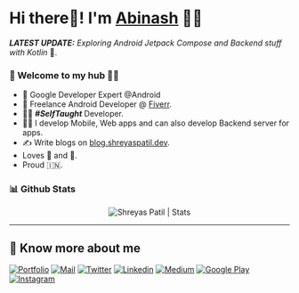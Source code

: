 # Hi there👋! I'm [Abinash](https://shreyaspatil.dev) 🙋‍♂️



_**LATEST UPDATE:**_ _Exploring Android Jetpack Compose and Backend stuff with Kotlin_ 🥽.

### 🎍 Welcome to my hub 👨‍💻

- 👦 Google Developer Expert @Android
- 💼 Freelance Android Developer @ [Fiverr](https://www.fiverr.com/).
- 👨‍💻 ***#SelfTaught*** Developer.
- 👨‍💻 I develop Mobile, Web apps and can also develop Backend server for apps.
- ✍️ Write blogs on [blog.shreyaspatil.dev](https://blog.shreyaspatil.dev).
- Loves 🎵 and 🎹.
- Proud 🇮🇳.


### 📊 Github Stats
  <p align="center"> <img src="https://github-readme-stats.vercel.app/api?username=patilshreyas&count_private=true&show_icons=true&include_all_commits=true" alt="Shreyas Patil | Stats" />

---

## 🔗 Know more about me 

[![Portfolio](https://img.shields.io/badge/-Portfolio-black?style=for-the-badge&logo=google-chrome&logoColor=white)](https://shreyaspatil.dev/)
[![Mail](https://img.shields.io/badge/-Say%20Hi!-black?style=for-the-badge&logo=gmail)](mailto:hi@shreyaspatil.dev)
[![Twitter](https://img.shields.io/badge/-Twitter-black?style=for-the-badge&logo=twitter)](https://twitter.com/imShreyasPatil)
[![Linkedin](https://img.shields.io/badge/-LinkedIn-black?style=for-the-badge&logo=Linkedin)](https://www.linkedin.com/in/patil-shreyas/)
[![Medium](https://img.shields.io/badge/-Medium-black?style=for-the-badge&logo=Medium)](https://medium.com/@PatilShreyas)
[![Google Play](https://img.shields.io/badge/-Google%20Play-black?style=for-the-badge&logo=google-play)](https://play.google.com/store/apps/dev?id=7315706573700759915)
[![Instagram](https://img.shields.io/badge/-Instagram-black?style=for-the-badge&logo=instagram)](https://instagram.com/shreyaspatil.dev/)
